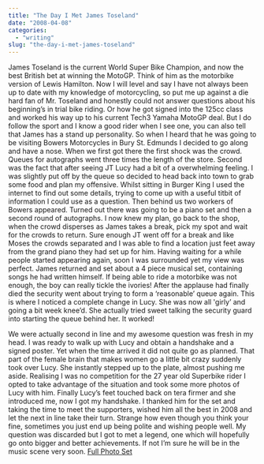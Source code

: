 ```yaml
---
title: "The Day I Met James Toseland"
date: "2008-04-08"
categories: 
  - "writing"
slug: "the-day-i-met-james-toseland"
---
```


James Toseland is the current World Super Bike Champion, and now the best British bet at winning the MotoGP. Think of him as the motorbike version of Lewis Hamilton. Now I will level and say I have not always been up to date with my knowledge of motorcycling, so put me up against a die hard fan of Mr. Toseland and honestly could not answer questions about his beginning’s in trial bike riding. Or how he got signed into the 125cc class and worked his way up to his current Tech3 Yamaha MotoGP deal. But I do follow the sport and I know a good rider when I see one, you can also tell that James has a stand up personality. So when I heard that he was going to be visiting Bowers Motorcycles in Bury St. Edmunds I decided to go along and have a nose. When we first got there the first shock was the crowd. Queues for autographs went three times the length of the store. Second was the fact that after seeing JT Lucy had a bit of a overwhelming feeling. I was slightly put off by the queue so decided to head back into town to grab some food and plan my offensive. Whilst sitting in Burger King I used the internet to find out some details, trying to come up with a useful titbit of information I could use as a question. Then behind us two workers of Bowers appeared. Turned out there was going to be a piano set and then a second round of autographs. I now knew my plan, go back to the shop, when the crowd disperses as James takes a break, pick my spot and wait for the crowds to return. Sure enough JT went off for a break and like Moses the crowds separated and I was able to find a location just feet away from the grand piano they had set up for him. Having waiting for a while people started appearing again, soon I was surrounded yet my view was perfect. James returned and set about a 4 piece musical set, containing songs he had written himself. If being able to ride a motorbike was not enough, the boy can really tickle the ivories! After the applause had finally died the security went about trying to form a ‘reasonable’ queue again. This is where I noticed a complete change in Lucy. She was now all 'girly’ and going a bit week knee’d. She actually tried sweet talking the security guard into starting the queue behind her. It worked!

We were actually second in line and my awesome question was fresh in my head. I was ready to walk up with Lucy and obtain a handshake and a signed poster. Yet when the time arrived it did not quite go as planned. That part of the female brain that makes women go a little bit crazy suddenly took over Lucy. She instantly stepped up to the plate, almost pushing me aside. Realising I was no competition for the 27 year old Superbike rider I opted to take advantage of the situation and took some more photos of Lucy with him. Finally Lucy’s feet touched back on tera firmer and she introduced me, now I got my handshake. I thanked him for the set and taking the time to meet the supporters, wished him all the best in 2008 and let the next in line take their turn. Strange how even though you think your fine, sometimes you just end up being polite and wishing people well. My question was discarded but I got to met a legend, one which will hopefully go onto bigger and better achievements. If not I’m sure he will be in the music scene very soon. [Full Photo Set](http://www.flickr.com/photos/funkylarma/sets/72157604400561237/)
